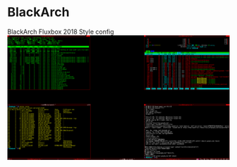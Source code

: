 # BlackArch
BlackArch Fluxbox 2018 Style config
![](https://raw.githubusercontent.com/0xBogart/BlackArch/main/BlackArch-fluxbox.png)
